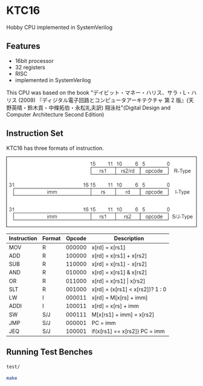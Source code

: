 # KTC16

Hobby CPU implemented in SystemVerilog

## Features

- 16bit processor
- 32 registers
- RISC
- implemented in SystemVerilog

This CPU was based on the book "デイビット・マネー・ハリス、サラ・L・ハリス (2009) 『ディジタル電子回路とコンピュータアーキテクチャ 第 2 版』(天野英晴・鈴木貢・中條拓伯・永松礼夫訳) 翔泳社"(Digital Design and Computer Architecture Second Edition)

## Instruction Set

KTC16 has three formats of instruction.

![instruction formats](docs/instruction_formats.drawio.png)

| Instruction | Format | Opcode | Description                      |
| ----------- | ------ | ------ | -------------------------------- |
| MOV         | R      | 000000 | x[rd] = x[rs1]                   |
| ADD         | R      | 100000 | x[rd] = x[rs1] + x[rs2]          |
| SUB         | R      | 110000 | x[rd] = x[rs1] - x[rs2]          |
| AND         | R      | 010000 | x[rd] = x[rs1] & x[rs2]          |
| OR          | R      | 011000 | x[rd] = x[rs1] \| x[rs2]         |
| SLT         | R      | 001000 | x[rd] = (x[rs1] < x[rs2])? 1 : 0 |
| LW          | I      | 000011 | x[rd] = M[x[rs] + imm]           |
| ADDI        | I      | 100011 | x[rd] = x[rs] + imm              |
| SW          | S/J    | 000111 | M[x[rs1] + imm] = x[rs2]         |
| JMP         | S/J    | 000001 | PC = imm                         |
| JEQ         | S/J    | 100001 | if(x[rs1] == x[rs2]) PC = imm    |

## Running Test Benches

`test/`

```bash
make
```
